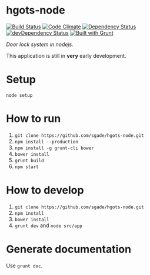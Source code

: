 # hgots-node

[![Build Status](https://drone.io/github.com/sgade/hgots-node/status.png)](https://drone.io/github.com/sgade/hgots-node/latest) [![Code Climate](https://codeclimate.com/github/sgade/hgots-node.png)](https://codeclimate.com/github/sgade/hgots-node) [![Dependency Status](https://david-dm.org/sgade/hgots-node.png?theme=shields.io)](https://david-dm.org/sgade/hgots-node) [![devDependency Status](https://david-dm.org/sgade/hgots-node/dev-status.png?theme=shields.io)](https://david-dm.org/sgade/hgots-node#info=devDependencies) [![Built with Grunt](https://cdn.gruntjs.com/builtwith.png)](http://gruntjs.com/)

*Door lock system in nodejs.*

This application is still in **very** early development.

# Setup

`node setup`

# How to run

1. `git clone https://github.com/sgade/hgots-node.git`
2. `npm install --production`
3. `npm install -g grunt-cli bower`
4. `bower install`
5. `grunt build`
6. `npm start`

# How to develop

1. `git clone https://github.com/sgade/hgots-node.git`
2. `npm install`
3. `bower install`
4. `grunt dev` and `node src/app`

# Generate documentation

Use `grunt doc`.
